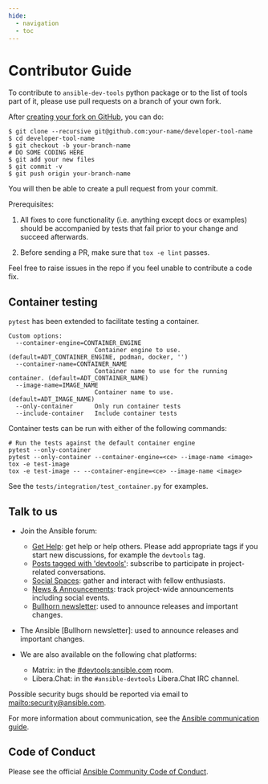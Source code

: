 ```yaml
---
hide:
  - navigation
  - toc
---
```


# Contributor Guide

To contribute to `ansible-dev-tools` python package or to the list of tools part of it, please use pull requests on a branch of your own fork.

After [creating your fork on GitHub], you can do:

```shell-session
$ git clone --recursive git@github.com:your-name/developer-tool-name
$ cd developer-tool-name
$ git checkout -b your-branch-name
# DO SOME CODING HERE
$ git add your new files
$ git commit -v
$ git push origin your-branch-name
```

You will then be able to create a pull request from your commit.

Prerequisites:

1. All fixes to core functionality (i.e. anything except docs or examples) should
   be accompanied by tests that fail prior to your change and succeed afterwards.

2. Before sending a PR, make sure that `tox -e lint` passes.

Feel free to raise issues in the repo if you feel unable to contribute a code
fix.

## Container testing

`pytest` has been extended to facilitate testing a container.

```shell
Custom options:
  --container-engine=CONTAINER_ENGINE
                        Container engine to use. (default=ADT_CONTAINER_ENGINE, podman, docker, '')
  --container-name=CONTAINER_NAME
                        Container name to use for the running container. (default=ADT_CONTAINER_NAME)
  --image-name=IMAGE_NAME
                        Container name to use. (default=ADT_IMAGE_NAME)
  --only-container      Only run container tests
  --include-container   Include container tests
```

Container tests can be run with either of the following commands:

```shell
# Run the tests against the default container engine
pytest --only-container
pytest --only-container --container-engine=<ce> --image-name <image>
tox -e test-image
tox -e test-image -- --container-engine=<ce> --image-name <image>
```

See the `tests/integration/test_container.py` for examples.

## Talk to us

- Join the Ansible forum:
  - [Get Help](https://forum.ansible.com/c/help/6): get help or help others. Please add appropriate tags if you start new discussions, for example the `devtools` tag.
  - [Posts tagged with 'devtools'](https://forum.ansible.com/tag/devtools): subscribe to participate in project-related conversations.
  - [Social Spaces](https://forum.ansible.com/c/chat/4): gather and interact with fellow enthusiasts.
  - [News & Announcements](https://forum.ansible.com/c/news/5): track project-wide announcements including social events.
  - [Bullhorn newsletter](https://docs.ansible.com/ansible/devel/community/communication.html#the-bullhorn): used to announce releases and important changes.

- The Ansible [Bullhorn newsletter]: used to announce releases and important changes.

- We are also available on the following chat platforms:
  - Matrix: in the [#devtools:ansible.com](https://matrix.to/#/#devtools:ansible.com) room.
  - Libera.Chat: in the `#ansible-devtools` Libera.Chat IRC channel.

Possible security bugs should be reported via email to
<mailto:security@ansible.com>.

For more information about communication, see the [Ansible communication guide](https://docs.ansible.com/ansible/devel/community/communication.html).

## Code of Conduct

Please see the official [Ansible Community Code of Conduct].

[Ansible Community Code of Conduct]: https://docs.ansible.com/ansible/latest/community/code_of_conduct.html
[creating your fork on github]: https://docs.github.com/en/get-started/quickstart/contributing-to-projects
